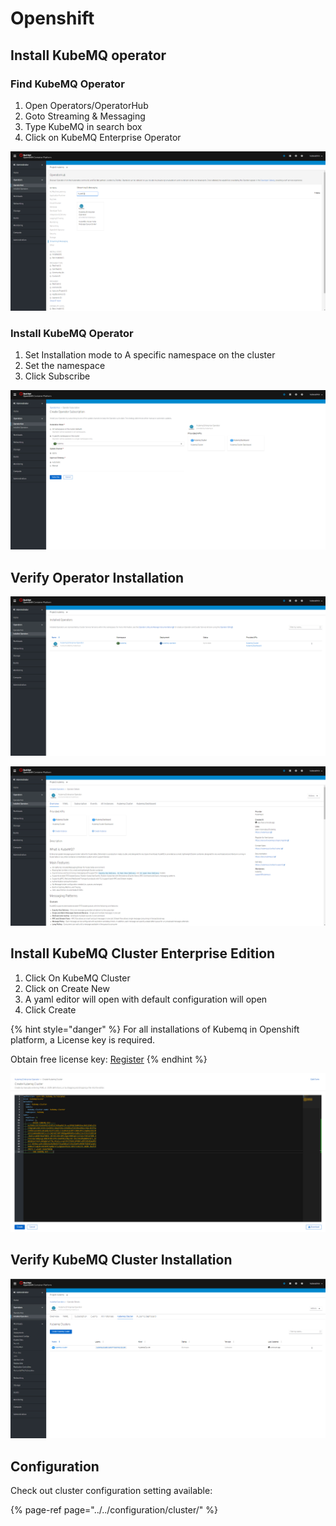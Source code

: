 # Openshift

## Install KubeMQ operator

### Find KubeMQ Operator

1. Open Operators/OperatorHub
2. Goto Streaming & Messaging
3. Type KubeMQ in search box
4. Click on KubeMQ Enterprise Operator

![](../../.gitbook/assets/install-operator-1.png)

### Install KubeMQ Operator

1. Set Installation mode to A specific namespace on the cluster
2. Set the namespace
3. Click Subscribe

![](../../.gitbook/assets/install-operator-2.png)

## Verify Operator Installation

![](../../.gitbook/assets/install-operator-3.png)

![](../../.gitbook/assets/install-operator-4.png)

## Install KubeMQ Cluster Enterprise Edition

1. Click On KubeMQ Cluster
2. Click on Create New
3. A yaml editor will open with default configuration will open
4. Click Create

{% hint style="danger" %}
For all installations of Kubemq in Openshift platform, a License key is required.

Obtain free license key: [Register](https://account.kubemq.io/login/register)
{% endhint %}

![](../../.gitbook/assets/create-cluster-2.png)

## Verify KubeMQ Cluster Installation

![](../../.gitbook/assets/create-cluster-3.png)

## Configuration

Check out cluster configuration setting available:

{% page-ref page="../../configuration/cluster/" %}

